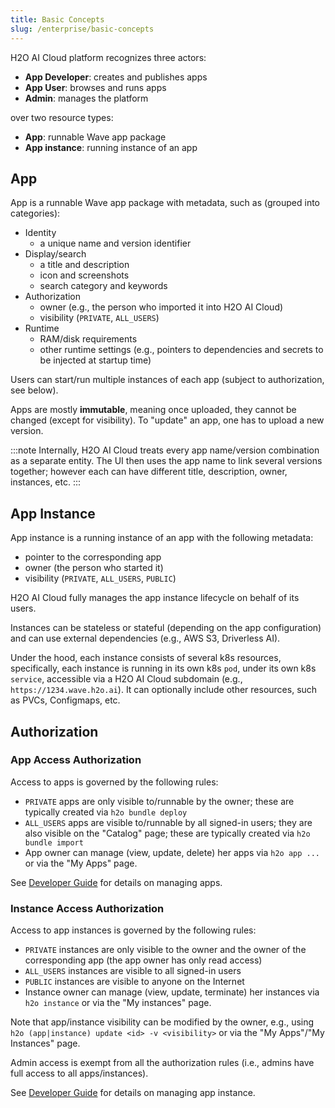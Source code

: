 ```yaml
---
title: Basic Concepts
slug: /enterprise/basic-concepts
---
```



H2O AI Cloud platform recognizes three actors:

* **App Developer**: creates and publishes apps
* **App User**: browses and runs apps
* **Admin**: manages the platform

over two resource types:

* **App**: runnable Wave app package
* **App instance**: running instance of an app

## App

App is a runnable Wave app package with metadata, such as (grouped into categories):

* Identity
  * a unique name and version identifier
* Display/search
  * a title and description
  * icon and screenshots
  * search category and keywords
* Authorization
  * owner (e.g., the person who imported it into H2O AI Cloud)
  * visibility (`PRIVATE`, `ALL_USERS`)
* Runtime
  * RAM/disk requirements
  * other runtime settings (e.g., pointers to dependencies and secrets to be injected at startup time)

Users can start/run multiple instances of each app (subject to authorization, see below).

Apps are mostly **immutable**, meaning once uploaded, they cannot be changed (except for visibility).
To "update" an app, one has to upload a new version.

:::note
Internally, H2O AI Cloud treats every app name/version combination as a separate entity.
The UI then uses the app name to link several versions together; however each can have different
title, description, owner, instances, etc.
:::

## App Instance

App instance is a running instance of an app with the following metadata:

* pointer to the corresponding app
* owner (the person who started it)
* visibility (`PRIVATE`, `ALL_USERS`, `PUBLIC`)

H2O AI Cloud fully manages the app instance lifecycle on behalf of its users.

Instances can be stateless or stateful (depending on the app configuration)
and can use external dependencies (e.g., AWS S3, Driverless AI).

Under the hood, each instance consists of several k8s resources, specifically, each instance is running in its
own k8s `pod`, under its own k8s `service`, accessible via a H2O AI Cloud subdomain (e.g., `https://1234.wave.h2o.ai`).
It can optionally include other resources, such as PVCs, Configmaps, etc.

## Authorization

### App Access Authorization

Access to apps is governed by the following rules:

* `PRIVATE` apps are only visible to/runnable by the owner;
    these are typically created via `h2o bundle deploy`
* `ALL_USERS` apps are visible to/runnable by all signed-in users; they are also visible on the "Catalog" page;
    these are typically created via `h2o bundle import`
* App owner can manage (view, update, delete) her apps via `h2o app ...` or via the "My Apps" page.

See [Developer Guide](developer-guide#cli) for details on managing apps.

### Instance Access Authorization

Access to app instances is governed by the following rules:

* `PRIVATE` instances are only visible to the owner and the owner of the corresponding app (the app owner has only read access)
* `ALL_USERS` instances are visible to all signed-in users
* `PUBLIC` instances are visible to anyone on the Internet
* Instance owner can manage (view, update, terminate) her instances via `h2o instance` or via the "My instances" page.

Note that app/instance visibility can be modified by the owner, e.g., using `h2o (app|instance) update <id> -v <visibility>`
or via the "My Apps"/"My Instances" page.

Admin access is exempt from all the authorization rules (i.e., admins have full access to all apps/instances).

See [Developer Guide](developer-guide#cli) for details on managing app instance.
